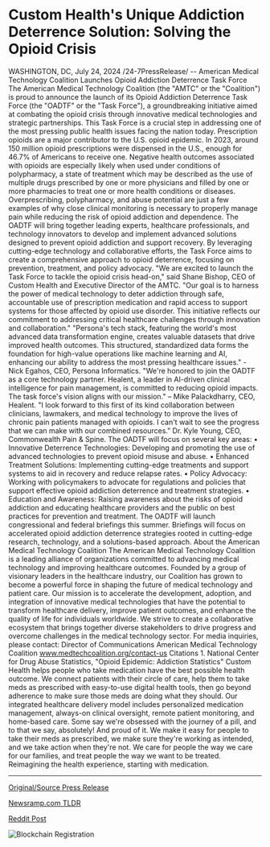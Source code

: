 # Custom Health's Unique Addiction Deterrence Solution: Solving the Opioid Crisis

WASHINGTON, DC, July 24, 2024 /24-7PressRelease/ -- American Medical Technology Coalition Launches Opioid Addiction Deterrence Task Force  The American Medical Technology Coalition (the "AMTC" or the "Coalition") is proud to announce the launch of its Opioid Addiction Deterrence Task Force (the "OADTF" or the "Task Force"), a groundbreaking initiative aimed at combating the opioid crisis through innovative medical technologies and strategic partnerships. This Task Force is a crucial step in addressing one of the most pressing public health issues facing the nation today.  Prescription opioids are a major contributor to the U.S. opioid epidemic. In 2023, around 150 million opioid prescriptions were dispensed in the U.S., enough for 46.7% of Americans to receive one. Negative health outcomes associated with opioids are especially likely when used under conditions of polypharmacy, a state of treatment which may be described as the use of multiple drugs prescribed by one or more physicians and filled by one or more pharmacies to treat one or more health conditions or diseases. Overprescribing, polypharmacy, and abuse potential are just a few examples of why close clinical monitoring is necessary to properly manage pain while reducing the risk of opioid addiction and dependence.  The OADTF will bring together leading experts, healthcare professionals, and technology innovators to develop and implement advanced solutions designed to prevent opioid addiction and support recovery. By leveraging cutting-edge technology and collaborative efforts, the Task Force aims to create a comprehensive approach to opioid deterrence, focusing on prevention, treatment, and policy advocacy.  "We are excited to launch the Task Force to tackle the opioid crisis head-on," said Shane Bishop, CEO of Custom Health and Executive Director of the AMTC. "Our goal is to harness the power of medical technology to deter addiction through safe, accountable use of prescription medication and rapid access to support systems for those affected by opioid use disorder. This initiative reflects our commitment to addressing critical healthcare challenges through innovation and collaboration."  "Persona's tech stack, featuring the world's most advanced data transformation engine, creates valuable datasets that drive improved health outcomes. This structured, standardized data forms the foundation for high-value operations like machine learning and AI, enhancing our ability to address the most pressing healthcare issues." - Nick Egahos, CEO, Persona Informatics.  "We're honored to join the OADTF as a core technology partner. Healent, a leader in AI-driven clinical intelligence for pain management, is committed to reducing opioid impacts. The task force's vision aligns with our mission." – Mike Palackdharry, CEO, Healent.  "I look forward to this first of its kind collaboration between clinicians, lawmakers, and medical technology to improve the lives of chronic pain patients managed with opioids. I can't wait to see the progress that we can make with our combined resources." Dr. Kyle Young, CEO, Commonwealth Pain & Spine.  The OADTF will focus on several key areas:  •	Innovative Deterrence Technologies: Developing and promoting the use of advanced technologies to prevent opioid misuse and abuse.  •	Enhanced Treatment Solutions: Implementing cutting-edge treatments and support systems to aid in recovery and reduce relapse rates.  •	Policy Advocacy: Working with policymakers to advocate for regulations and policies that support effective opioid addiction deterrence and treatment strategies.  •	Education and Awareness: Raising awareness about the risks of opioid addiction and educating healthcare providers and the public on best practices for prevention and treatment.  The OADTF will launch congressional and federal briefings this summer. Briefings will focus on accelerated opioid addiction deterrence strategies rooted in cutting-edge research, technology, and a solutions-based approach.  About the American Medical Technology Coalition  The American Medical Technology Coalition is a leading alliance of organizations committed to advancing medical technology and improving healthcare outcomes. Founded by a group of visionary leaders in the healthcare industry, our Coalition has grown to become a powerful force in shaping the future of medical technology and patient care.  Our mission is to accelerate the development, adoption, and integration of innovative medical technologies that have the potential to transform healthcare delivery, improve patient outcomes, and enhance the quality of life for individuals worldwide. We strive to create a collaborative ecosystem that brings together diverse stakeholders to drive progress and overcome challenges in the medical technology sector.  For media inquiries, please contact: Director of Communications American Medical Technology Coalition www.medtechcoalition.org/contact-us  Citations 1.	National Center for Drug Abuse Statistics, "Opioid Epidemic: Addiction Statistics"  Custom Health helps people who take medication have the best possible health outcome. We connect patients with their circle of care, help them to take meds as prescribed with easy-to-use digital health tools, then go beyond adherence to make sure those meds are doing what they should. Our integrated healthcare delivery model includes personalized medication management, always-on clinical oversight, remote patient monitoring, and home-based care.  Some say we're obsessed with the journey of a pill, and to that we say, absolutely! And proud of it. We make it easy for people to take their meds as prescribed, we make sure they're working as intended, and we take action when they're not. We care for people the way we care for our families, and treat people the way we want to be treated.   Reimagining the health experience, starting with medication. 

---

[Original/Source Press Release](https://www.24-7pressrelease.com/press-release/512802/custom-healths-unique-addiction-deterrence-solution-solving-the-opioid-crisis)
                    

[Newsramp.com TLDR](None) 



[Reddit Post](https://www.reddit.com/r/newsramp/comments/1eav6o8/american_medical_technology_coalition_launches/) 



![Blockchain Registration](https://cdn.newsramp.app/24-7PressRelease/qrcode/247/24/kitekuZe.webp)